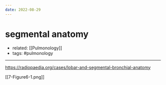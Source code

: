 ```yaml
---
date: 2022-08-29
---
```


# segmental anatomy

- related: [[Pulmonology]]
- tags: #pulmonology
---

https://radiopaedia.org/cases/lobar-and-segmental-bronchial-anatomy

[[7-Figure6-1.png]]
